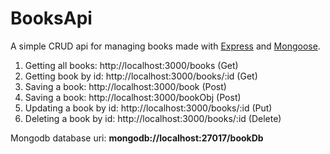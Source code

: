 # BooksApi
A simple CRUD api for managing books made with [Express](https://github.com/expressjs/express) and [Mongoose](https://github.com/Automattic/mongoose).

1. Getting all books: http://localhost:3000/books (Get)
2. Getting book by id: http://localhost:3000/books/:id (Get)
3. Saving a book: http://localhost:3000/book (Post)
4. Saving a book: http://localhost:3000/bookObj (Post)
5. Updating a book by id: http://localhost:3000/books/:id (Put)
6. Deleting a book by id: http://localhost:3000/books/:id (Delete)

Mongodb database uri: <b>mongodb://localhost:27017/bookDb</b>








